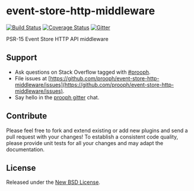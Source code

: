# event-store-http-middleware

[![Build Status](https://travis-ci.org/prooph/event-store-http-middleware.svg?branch=master)](https://travis-ci.org/prooph/event-store-http-middleware)
[![Coverage Status](https://coveralls.io/repos/github/prooph/event-store-http-middleware/badge.svg?branch=master)](https://coveralls.io/github/prooph/event-store-http-middleware?branch=master)
[![Gitter](https://badges.gitter.im/Join%20Chat.svg)](https://gitter.im/prooph/improoph)

PSR-15 Event Store HTTP API middleware

## Support

- Ask questions on Stack Overflow tagged with [#prooph](https://stackoverflow.com/questions/tagged/prooph).
- File issues at [https://github.com/prooph/event-store-http-middleware/issues](https://github.com/prooph/event-store-http-middleware/issues).
- Say hello in the [prooph gitter](https://gitter.im/prooph/improoph) chat.

## Contribute

Please feel free to fork and extend existing or add new plugins and send a pull request with your changes!
To establish a consistent code quality, please provide unit tests for all your changes and may adapt the documentation.

## License

Released under the [New BSD License](LICENSE).
